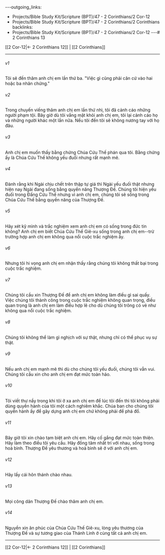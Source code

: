 ---outgoing_links:
  - Projects/Bible Study Kit/Scripture (BPT)/47 - 2 Corinthians/2 Cor-12
  - Projects/Bible Study Kit/Scripture (BPT)/47 - 2 Corinthians/2 Corinthians
backlinks:
  - Projects/Bible Study Kit/Scripture (BPT)/47 - 2 Corinthians/2 Cor-12
---# 2 Corinthians 13

[[2 Cor-12|← 2 Corinthians 12]] | [[2 Corinthians]]
***



###### v1 
Tôi sẽ đến thăm anh chị em lần thứ ba. "Việc gì cũng phải căn cứ vào hai hoặc ba nhân chứng." 

###### v2 
Trong chuyến viếng thăm anh chị em lần thứ nhì, tôi đã cảnh cáo những người phạm tội. Bây giờ dù tôi vắng mặt khỏi anh chị em, tôi lại cảnh cáo họ và những người khác một lần nữa. Nếu tôi đến tôi sẽ không nương tay với họ đâu. 

###### v3 
Anh chị em muốn thấy bằng chứng Chúa Cứu Thế phán qua tôi. Bằng chứng ấy là Chúa Cứu Thế không yếu đuối nhưng rất mạnh mẽ. 

###### v4 
Đành rằng khi Ngài chịu chết trên thập tự giá thì Ngài yếu đuối thật nhưng hiện nay Ngài đang sống bằng quyền năng Thượng Đế. Chúng tôi hiện yếu đuối trong Đấng Cứu Thế nhưng vì anh chị em, chúng tôi sẽ sống trong Chúa Cứu Thế bằng quyền năng của Thượng Đế. 

###### v5 
Hãy xét kỹ mình và trắc nghiệm xem anh chị em có sống trong đức tin không? Anh chị em biết Chúa Cứu Thế Giê-xu sống trong anh chị em--trừ trường hợp anh chị em không qua nổi cuộc trắc nghiệm ấy. 

###### v6 
Nhưng tôi hi vọng anh chị em nhận thấy rằng chúng tôi không thất bại trong cuộc trắc nghiệm. 

###### v7 
Chúng tôi cầu xin Thượng Đế để anh chị em không làm điều gì sai quấy. Việc chúng tôi thành công trong cuộc trắc nghiệm không quan trọng, điều quan trọng là anh chị em làm điều hợp lẽ cho dù chúng tôi trông có vẻ như không qua nổi cuộc trắc nghiệm. 

###### v8 
Chúng tôi không thể làm gì nghịch với sự thật, nhưng chỉ có thể phục vụ sự thật. 

###### v9 
Nếu anh chị em mạnh mẽ thì dù cho chúng tôi yếu đuối, chúng tôi vẫn vui. Chúng tôi cầu xin cho anh chị em đạt mức toàn hảo. 

###### v10 
Tôi viết thư nầy trong khi tôi ở xa anh chị em để lúc tôi đến thì tôi không phải dùng quyền hành của tôi một cách nghiêm khắc. Chúa ban cho chúng tôi quyền hành ấy để gây dựng anh chị em chứ không phải để phá đổ. 

###### v11 
Bây giờ tôi xin chào tạm biệt anh chị em. Hãy cố gắng đạt mức toàn thiện. Hãy làm theo điều tôi yêu cầu. Hãy đồng tâm nhất trí với nhau, sống trong hoà bình. Thượng Đế yêu thương và hoà bình sẽ ở với anh chị em. 

###### v12 
Hãy lấy cái hôn thánh chào nhau. 

###### v13 
Mọi công dân Thượng Đế chào thăm anh chị em. 

###### v14 
Nguyền xin ân phúc của Chúa Cứu Thế Giê-xu, lòng yêu thương của Thượng Đế và sự tương giao của Thánh Linh ở cùng tất cả anh chị em.

***
[[2 Cor-12|← 2 Corinthians 12]] | [[2 Corinthians]]
